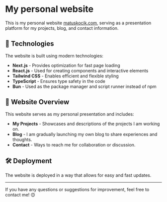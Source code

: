 # My personal website

This is my personal website [matuskocik.com](https://matuskocik.com), serving as a presentation platform for my projects, blog, and contact information.

## 🔧 Technologies

The website is built using modern technologies:

- **Next.js** - Provides optimization for fast page loading
- **React.js** - Used for creating components and interactive elements
- **Tailwind CSS** - Enables efficient and flexible styling
- **TypeScript** - Ensures type safety in the code
- **Bun** - Used as the package manager and script runner instead of npm

## 📜 Website Overview

This website serves as my personal presentation and includes:

- **My Projects** - Showcases and descriptions of the projects I am working on.
- **Blog** - I am gradually launching my own blog to share experiences and thoughts.
- **Contact** - Ways to reach me for collaboration or discussion.

## 🛠 Deployment

The website is deployed in a way that allows for easy and fast updates.

---

If you have any questions or suggestions for improvement, feel free to contact me! 😊